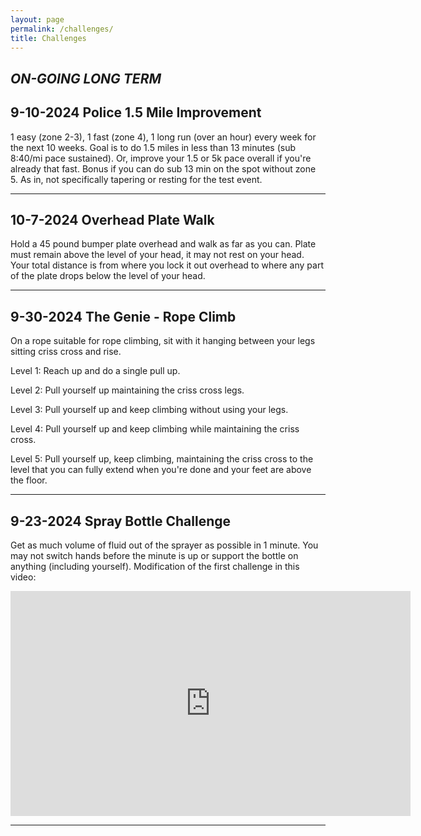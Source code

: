 ```yaml
---
layout: page
permalink: /challenges/
title: Challenges
---
```

***ON-GOING LONG TERM***
------


**9-10-2024 Police 1.5 Mile Improvement**
------
1 easy (zone 2-3), 1 fast (zone 4), 1 long run (over an hour) every week for the next 10 weeks. Goal is to do 1.5 miles in less than 13 minutes (sub 8:40/mi pace sustained). Or, improve your 1.5 or 5k pace overall if you're already that fast. Bonus if you can do sub 13 min on the spot without zone 5. As in, not specifically tapering or resting for the test event. 

******

**10-7-2024 Overhead Plate Walk**
------
Hold a 45 pound bumper plate overhead and walk as far as you can. Plate must remain above the level of your head, it may not rest on your head. Your total distance is from where you lock it out overhead to where any part of the plate drops below the level of your head.

******

**9-30-2024 The Genie - Rope Climb** 
------
On a rope suitable for rope climbing, sit with it hanging between your legs sitting criss cross and rise.

Level 1: Reach up and do a single pull up.

Level 2: Pull yourself up maintaining the criss cross legs.

Level 3: Pull yourself up and keep climbing without using your legs.

Level 4: Pull yourself up and keep climbing while maintaining the criss cross.

Level 5: Pull yourself up, keep climbing, maintaining the criss cross to the level that you can fully extend when you're done and your feet are above the floor.

******

**9-23-2024 Spray Bottle Challenge**  
------
Get as much volume of fluid out of the sprayer as possible in 1 minute. You may not switch hands before the minute is up or support the bottle on anything (including yourself).
Modification of the first challenge in this video:

<iframe width="640" height="360" src="https://www.youtube.com/embed/GfCqR_8vhmY" frameborder="0" allow="accelerometer; autoplay; clipboard-write; encrypted-media; gyroscope; picture-in-picture" allowfullscreen></iframe>

******
